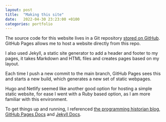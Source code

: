 ```yaml
---
layout: post
title:  "Making this site"
date:   2022-04-30 23:23:00 +0100
categories: portfolio
---
```


The source code for this website lives in a Git repository [stored on GitHub](https://github.com/mmguinness/portfolio). GitHub Pages allows me to host a website directly from this repo.

I also used Jekyll, a static site generator to add a header and footer to my pages, it takes Markdown and HTML files and creates pages based on my layout.

Each time I push a new commit to the main branch, GitHub Pages sees this and starts a new build, which generates a new set of static webpages.

Hugo and Netlify seemed like another good option for hosting a simple static website, for ease I went with a Ruby based option, as I am more familiar with this environment. 

To get things up and running, I referenced [the programming historian blog](https://programminghistorian.org/en/lessons/building-static-sites-with-jekyll-github-pages), [GitHub Pages Docs](https://docs.github.com/en/pages) and [Jekyll Docs](https://jekyllrb.com/docs/).

